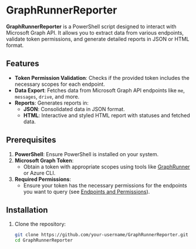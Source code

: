 # GraphRunnerReporter

**GraphRunnerReporter** is a PowerShell script designed to interact with Microsoft Graph API. It allows you to extract data from various endpoints, validate token permissions, and generate detailed reports in JSON or HTML format.

## Features

- **Token Permission Validation**: Checks if the provided token includes the necessary scopes for each endpoint.
- **Data Export**: Fetches data from Microsoft Graph API endpoints like `me`, `messages`, `drive`, and more.
- **Reports**: Generates reports in:
  - **JSON**: Consolidated data in JSON format.
  - **HTML**: Interactive and styled HTML report with statuses and fetched data.

## Prerequisites

1. **PowerShell**: Ensure PowerShell is installed on your system.
2. **Microsoft Graph Token**:
   - Obtain a token with appropriate scopes using tools like [GraphRunner](https://github.com/dafthack/GraphRunner) or Azure CLI.
3. **Required Permissions**:
   - Ensure your token has the necessary permissions for the endpoints you want to query (see [Endpoints and Permissions](#endpoints-and-permissions)).

## Installation

1. Clone the repository:
   ```bash
   git clone https://github.com/your-username/GraphRunnerReporter.git
   cd GraphRunnerReporter
